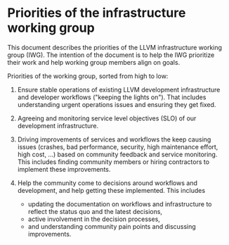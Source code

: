 # Priorities of the infrastructure working group

This document describes the priorities of the LLVM infrastructure working group
(IWG). The intention of the document is to help the IWG prioritize their
work and help working group members align on goals.

Priorities of the working group, sorted from high to low:

1. Ensure stable operations of existing LLVM development infrastructure and
   developer workflows ("keeping the lights on"). That includes understanding
   urgent operations issues and ensuring they get fixed.

2. Agreeing and monitoring service level objectives (SLO) of our
   development infrastructure.

3. Driving improvements of services and workflows the keep causing issues
   (crashes, bad performance, security, high maintenance effort, high cost, ...)
   based on community feedback and service monitoring. This includes finding
   community members or hiring contractors to implement these improvements.

4. Help the community come to decisions around workflows and development, and
   help getting these implemented. This includes
   - updating the documentation on workflows and infrastructure to reflect
     the status quo and the latest decisions,
   - active involvement in the decision processes,
   - and understanding community pain points and discussing improvements.
